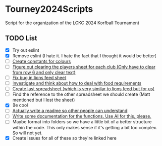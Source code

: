 # Tourney2024Scripts
 Script for the organization of the LCKC 2024 Korfball Tournament

## TODO List

- [x] Try out eslint
- [x] Remove eslint (I hate it. I hate the fact that I thought it would be better)
- [ ] [Create constants for colours](https://github.com/LuciooF/Tourney2024Scripts/issues/1)
- [ ] [Figure out clearing the players sheet for each club (Only have to clear from row 6 and only clear text)](https://github.com/LuciooF/Tourney2024Scripts/issues/2)
- [ ] [Fix bug in lions feed sheet](https://github.com/LuciooF/Tourney2024Scripts/issues/3)
- [ ] [Investigate and think about how to deal with food requirements](https://github.com/LuciooF/Tourney2024Scripts/issues/4)
- [ ] [Create last spreadsheet (which is very similar to lions feed but for us)](https://github.com/LuciooF/Tourney2024Scripts/issues/5)
- [ ] Find the reference to the other spreadsheet we should create (Matt mentioned but I lost the sheet)
- [x] Be cool
- [ ] [Actually write a readme so other people can understand](https://github.com/LuciooF/Tourney2024Scripts/issues/6)
- [ ] [Write some documentation for the functions. Use AI for this, please.](https://github.com/LuciooF/Tourney2024Scripts/issues/7)
- [ ] Maybe format into folders so we have a little bit of a better structure within the code. This only makes sense if it's getting a bit too complex. So will not yet.
- [x] Create issues for all of these so they're linked here
